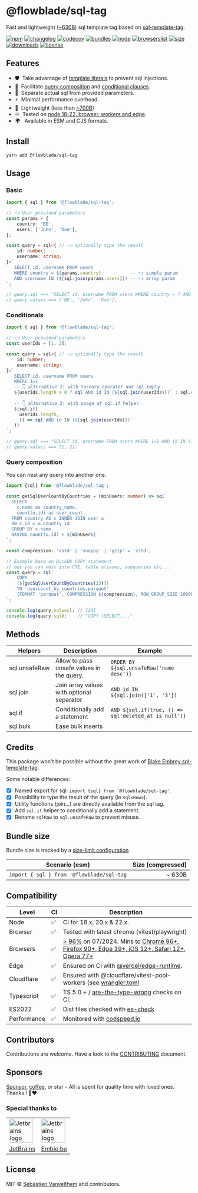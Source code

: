 # @flowblade/sql-tag

Fast and lightweight ([~630B](#bundle-size)) sql template tag based on [sql-template-tag](https://github.com/blakeembrey/sql-template-tag).

[![npm](https://img.shields.io/npm/v/@flowblade/sql-tag?style=for-the-badge&label=Npm&labelColor=444&color=informational)](https://www.npmjs.com/package/@flowblade/sql-tag)
[![changelog](https://img.shields.io/static/v1?label=&message=changelog&logo=github&style=for-the-badge&labelColor=444&color=informational)](https://github.com/belgattitude/flowblade/blob/main/packages/sql-tag/CHANGELOG.md)
[![codecov](https://img.shields.io/codecov/c/github/belgattitude/flowblade?logo=codecov&label=Unit&flag=flowblade-sql-tag-unit&style=for-the-badge&labelColor=444)](https://app.codecov.io/gh/belgattitude/flowblade/tree/main/packages%2Fsql-tag)
[![bundles](https://img.shields.io/static/v1?label=&message=cjs|esm@treeshake&logo=webpack&style=for-the-badge&labelColor=444&color=informational)](https://github.com/belgattitude/flowblade/blob/main/packages/sql-tag/.size-limit.cjs)
[![node](https://img.shields.io/static/v1?label=Node&message=18%2b&logo=node.js&style=for-the-badge&labelColor=444&color=informational)](#compatibility)
[![browserslist](https://img.shields.io/static/v1?label=Browser&message=%3E96%25&logo=googlechrome&style=for-the-badge&labelColor=444&color=informational)](#compatibility)
[![size](https://img.shields.io/bundlephobia/minzip/@flowblade/sql-tag@latest?label=Max&style=for-the-badge&labelColor=444&color=informational)](https://bundlephobia.com/package/@flowblade/sql-tag@latest)
[![downloads](https://img.shields.io/npm/dm/@flowblade/sql-tag?style=for-the-badge&labelColor=444)](https://www.npmjs.com/package/@flowblade/sql-tag)
[![license](https://img.shields.io/npm/l/@flowblade/sql-tag?style=for-the-badge&labelColor=444)](https://github.com/belgattitude/flowblade/blob/main/LICENSE)

## Features

- 🛡️&nbsp; Take advantage of [template literals](https://developer.mozilla.org/en-US/docs/Web/JavaScript/Reference/Template_literals) to prevent sql injections.
- 🤲&nbsp; Facilitate [query composition](#query-composition) and [conditional clauses](#conditionals).
- 🦄&nbsp; Separate actual sql from provided parameters.
- ⚡️&nbsp; Minimal performance overhead.
- 📐&nbsp; Lightweight (less than [~700B](#bundle-size))
- ♾️️&nbsp; Tested on [node 18-22, browser, workers and edge](#compatibility).
- 🌍 &nbsp; Available in ESM and CJS formats.

## Install

```bash
yarn add @flowblade/sql-tag
```
## Usage

### Basic

```typescript
import { sql } from '@flowblade/sql-tag';

// 👈 User provided parameters
const params = {
    country: 'BE',
    users: ['John', 'Doe'],
};

const query = sql<{ // 👈 optionally type the result
    id: number;
    username: string;
}>`
   SELECT id, username FROM users 
   WHERE country = ${params.country}           -- 👈 simple param
   AND username IN (${sql.join(params.users)}) -- 👈 array param
`;

// query.sql === "SELECT id, username FROM users WHERE country = ? AND username IN (?, ?)";
// query.values === ['BE', 'John', 'Doe'];
```

### Conditionals

```typescript
import { sql } from '@flowblade/sql-tag';

// 👈 User provided parameters
const userIds = [1, 2];

const query = sql<{ // 👈 optionally type the result
    id: number;
    username: string;
}>`
   SELECT id, username FROM users 
   WHERE 1=1 
   -- 👇 alternative 2: with ternary operator and sql.empty
   ${userIds.length > 0 ? sql`AND id IN (${sql.join(userIds)})` : sql.empty}
   
   -- 👇 alternative 2: with usage of sql.if helper
   ${sql.if(
     userIds.length,
     () => sql`AND id IN (${sql.join(userIds)})`
   )}                     
`;

// query.sql === "SELECT id, username FROM users WHERE 1=1 AND id IN (?, ?)";
// query.values === [1, 2];
```


### Query composition

You can nest any query into another one.

```typescript
import {sql} from '@flowblade/sql-tag';

const getSqlUserCountByCountries = (minUsers: number) => sql`
  SELECT 
    c.name as country_name, 
    count(u.id) as user_count 
  FROM country AS c INNER JOIN user u 
  ON c.id = u.country_id
  GROUP BY c.name
  HAVING count(u.id) > ${minUsers}
`;

const compression: 'zstd' | 'snappy' | 'gzip' = 'zstd';

// Example base on DuckDb COPY statement
// but you can nest into CTE, table aliases, subqueries etc...
const query = sql`
    COPY
    (${getSqlUserCountByCountries(23)})
    TO 'usercount_by_countries.parquet'
    (FORMAT 'parquet', COMPRESSION ${compression}, ROW_GROUP_SIZE 100000);
`;

console.log(query.values); // [23]
console.log(query.sql);    // "COPY (SELECT...."
```

## Methods

| Helpers       | Description                               | Example                                             |
|---------------|-------------------------------------------|-----------------------------------------------------|
| sql.unsafeRaw | Allow to pass unsafe values in the query. | `ORDER BY ${sql.unsafeRaw('name desc')}`            |
| sql.join      | Join array values with optional separator | `AND id IN ${sql.join(['1', '3'])`                  |
| sql.if        | Conditionally add a statement             | `AND ${sql.if(true, () => sql'deleted_at is null')}` |
| sql.bulk      | Ease bulk inserts                         |                                                     |


## Credits

This package won't be possible without the great work of [Blake Embrey sql-template-tag](https://github.com/blakeembrey/sql-template-tag).

Some notable differences:

- [x] Named export for sql: `import {sql} from '@flowblade/sql-tag'`.
- [x] Possibility to type the result of the query (ie `sql<Row>`).
- [x] Utility functions (join...) are directly available from the sql tag.
- [x] Add `sql.if` helper to conditionally add a statement.
- [x] Rename `sqlRaw` to `sql.unsafeRaw` to prevent misuse.

## Bundle size

Bundle size is tracked by a [size-limit configuration](https://github.com/belgattitude/flowblade/blob/main/packages/sql-tag/.size-limit.ts)

| Scenario (esm)                                              | Size (compressed) |
|-------------------------------------------------------------|------------------:|
| `import { sql } from '@flowblade/sql-tag`                   |            ~ 630B |

## Compatibility

| Level      | CI | Description                                                                                                                                                                                                                                                                                                                                    |
|------------|----|------------------------------------------------------------------------------------------------------------------------------------------------------------------------------------------------------------------------------------------------------------------------------------------------------------------------------------------------|  
| Node       | ✅  | CI for 18.x, 20.x & 22.x.                                                                                                                                                                                                                                                                                                                      |
| Browser    | ✅  | Tested with latest chrome (vitest/playwright)                                                                                                                                                                                                                                                                                            |
| Browsers   | ✅  | [> 96%](https://browserslist.dev/?q=ZGVmYXVsdHMsIGNocm9tZSA%2BPSA5NixmaXJlZm94ID49IDkwLGVkZ2UgPj0gMTksc2FmYXJpID49IDEyLGlvcyA%2BPSAxMixvcGVyYSA%2BPSA3Nw%3D%3D) on 07/2024. Mins to [Chrome 96+, Firefox 90+, Edge 19+, iOS 12+, Safari 12+, Opera 77+](https://github.com/belgattitude/flowblade/blob/main/packages/sql-tag/.browserslistrc) |
| Edge       | ✅  | Ensured on CI with [@vercel/edge-runtime](https://github.com/vercel/edge-runtime).                                                                                                                                                                                                                                                       | 
| Cloudflare | ✅  | Ensured with @cloudflare/vitest-pool-workers (see [wrangler.toml](https://github.com/belgattitude/flowblade/blob/main/devtools/vitest/wrangler.toml)                                                                                                                                                                                         |
| Typescript | ✅  | TS 5.0 + / [are-the-type-wrong](https://github.com/arethetypeswrong/arethetypeswrong.github.io) checks on CI.                                                                                                                                                                                                                                  |
| ES2022     | ✅  | Dist files checked with [es-check](https://github.com/yowainwright/es-check)                                                                                                                                                                                                                                                                   |
| Performance| ✅  | Monitored with [codspeed.io](https://codspeed.io/belgattitude/flowblade)                                                                                                                                                                                                                                                                      |

## Contributors

Contributions are welcome. Have a look to the [CONTRIBUTING](https://github.com/belgattitude/flowblade/blob/main/CONTRIBUTING.md) document.

## Sponsors

[Sponsor](<[sponsorship](https://github.com/sponsors/belgattitude)>), [coffee](<(https://ko-fi.com/belgattitude)>),
or star – All is spent for quality time with loved ones. Thanks ! 🙏❤️

### Special thanks to

<table>
  <tr>
    <td>
      <a href="https://www.jetbrains.com/?ref=belgattitude" target="_blank">
         <img width="65" src="https://asset.brandfetch.io/idarKiKkI-/id53SttZhi.jpeg" alt="Jetbrains logo" />
      </a>
    </td>
    <td>
      <a href="https://www.embie.be/?ref=belgattitude" target="_blank">
        <img width="65" src="https://avatars.githubusercontent.com/u/98402122?s=200&v=4" alt="Jetbrains logo" />    
      </a>
    </td>
  </tr>
  <tr>
    <td align="center">
      <a href="https://www.jetbrains.com/?ref=belgattitude" target="_blank">JetBrains</a>
    </td>
    <td align="center">
      <a href="https://www.embie.be/?ref=belgattitude" target="_blank">Embie.be</a>
    </td>
   </tr>
</table>

## License

MIT © [Sébastien Vanvelthem](https://github.com/belgattitude) and contributors.
